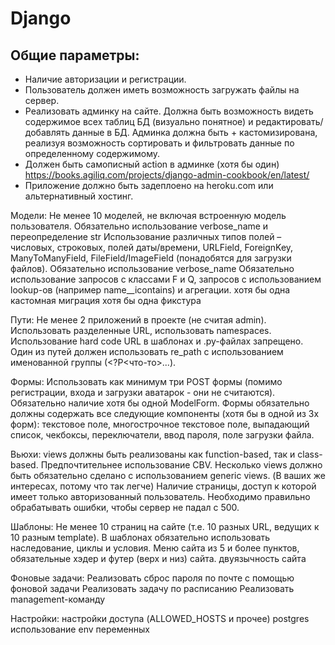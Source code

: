 # Django
## Общие параметры:
+ Наличие авторизации и регистрации.
+ Пользователь должен иметь возможность загружать файлы на сервер.
+ Реализовать админку на сайте. Должна быть возможность видеть содержимое всех таблиц БД (визуально понятное) и редактировать/добавлять данные в БД. Админка должна быть +  кастомизирована, реализуя возможность сортировать и фильтровать данные по определенному содержимому.
+ Должен быть самописный action в админке (хотя бы один) https://books.agiliq.com/projects/django-admin-cookbook/en/latest/ 
+ Приложение должно быть задеплоено на heroku.com или альтернативный хостинг.


Модели:
Не менее 10 моделей, не включая встроенную модель пользователя. Обязательно использование verbose_name и переопределение str
Использование различных типов полей – числовых, строковых, полей даты/времени, URLField, ForeignKey, ManyToManyField, FileField/ImageField (понадобятся для загрузки файлов). Обязательно использование verbose_name
Обязательно использование запросов с классами F и Q, запросов с использованием lookup-ов (например name__icontains) и агрегации.
хотя бы одна кастомная миграция
хотя бы одна фикстура 

Пути:
Не менее 2 приложений в проекте (не считая admin). Использовать разделенные URL, использовать namespaces.
Использование hard code URL в шаблонах и .py-файлах запрещено.
Один из путей должен использовать re_path с использованием именованной группы (<?P<что-то>...).

Формы:
Использовать как минимум три POST формы (помимо регистрации, входа и загрузки аватарок - они не считаются).
Обязательно наличие хотя бы одной ModelForm.
Формы обязательно должны содержать все следующие компоненты (хотя бы в одной из 3х форм): текстовое поле, многострочное текстовое поле, выпадающий список, чекбоксы, переключатели, ввод пароля, поле загрузки файла.

Вьюхи:
views должны быть реализованы как function-based, так и class-based. Предпочтительнее использование CBV. Несколько views должно быть обязательно сделано с использованием generic views. (В ваших же интересах, потому что так легче)
Наличие страницы, доступ к которой имеет только авторизованный пользователь.
Необходимо правильно обрабатывать ошибки, чтобы сервер не падал с 500.

Шаблоны:
Не менее 10 страниц на сайте (т.е. 10 разных URL, ведущих к 10 разным template). В шаблонах обязательно использовать наследование, циклы и условия.
Меню сайта из 5 и более пунктов, обязательные хэдер и футер (верх и низ) сайта.
двуязычность сайта

Фоновые задачи:
Реализовать сброс пароля по почте с помощью фоновой задачи
Реализовать задачу по расписанию
Реализовать management-команду

Настройки: 
настройки доступа (ALLOWED_HOSTS и прочее)
postgres
использование env переменных

